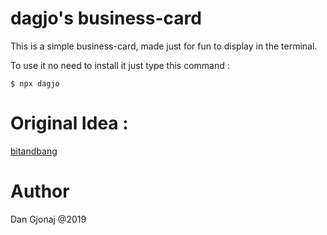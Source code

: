 # dagjo's business-card

This is a simple business-card, made just for fun to display in the terminal.

To use it no need to install it just type this command :  

```
$ npx dagjo
```

# Original Idea :  

[bitandbang](https://github.com/bnb/bitandbang)

# Author  

Dan Gjonaj @2019
